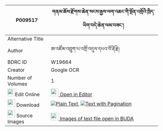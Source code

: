 |P009517|གནམ་ཆོས་རྫོགས་ཆེན་སངས་རྒྱས་ལག་འཆང་གི་སྔོན་འགྲོའི་ཁྲིད་ཡིག་བདེ་ཆེན་ལམ་བཟང་། 
| --- | --- 
|Alternative Title |
|Author| ཨ་འཛོམ་འབྲུག་པ་འགྲོ་འདུལ་དཔའ་བོ་རྡོ་རྗེ།
|BDRC ID | W19664
|Creator | Google OCR
|Number of Volumes| 1
|<img width="25" src="https://img.icons8.com/color/25/000000/edit-property.png">Edit Online| [<img width="25" src="https://avatars.githubusercontent.com/u/45091458?s=200&v=4"> Open in Editor](http://editor.openpecha.org/P009517)
|<img width="25" src="https://img.icons8.com/fluent/48/000000/download-2.png"/>  Download | [![](https://img.icons8.com/color/20/000000/txt.png)Plain Text](https://github.com/Openpecha/P009517/releases/download/v1/nam_cho_dzogchen_sangye_lak_ch_plain_P009517.zip), [![](https://img.icons8.com/color/20/000000/txt.png)Text with Pagination](https://github.com/Openpecha/P009517/releases/download/v1/nam_cho_dzogchen_sangye_lak_ch_pages_P009517.zip)
|<img width="25" src="https://img.icons8.com/plasticine/100/000000/pictures-folder.png"/>  Source Images | [<img width="25" src="https://library.bdrc.io/icons/BUDA-small.svg"> Images of text file open in BUDA](https://library.bdrc.io/show/bdr:W19664)